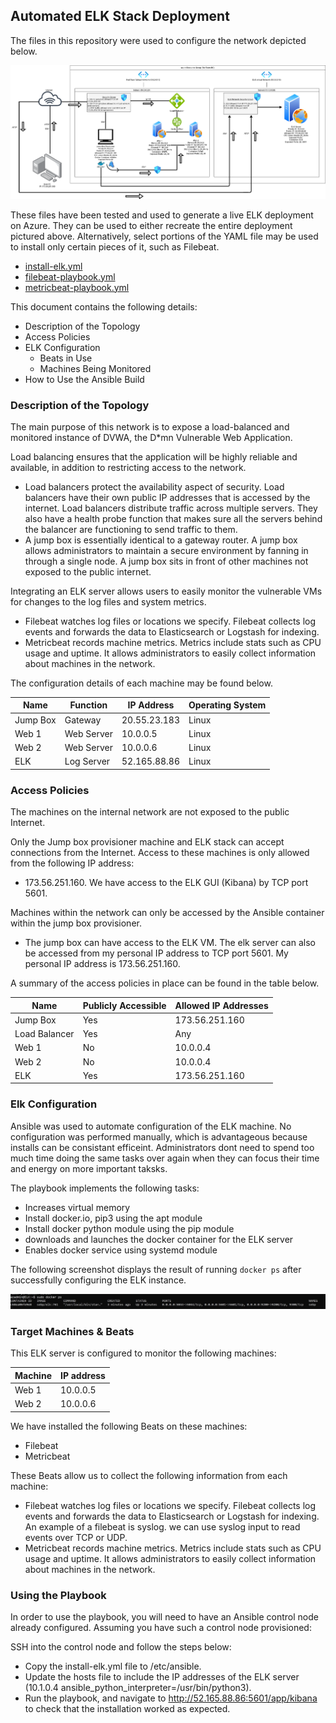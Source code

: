 ## Automated ELK Stack Deployment

The files in this repository were used to configure the network depicted below.

![Network Diagram](https://github.com/tonyzachariah/Cybersec08-23/blob/main/Diagrams/Network.png)

These files have been tested and used to generate a live ELK deployment on Azure. They can be used to either recreate the entire deployment pictured above. Alternatively, select portions of the YAML file may be used to install only certain pieces of it, such as Filebeat.

  - [install-elk.yml](https://github.com/tonyzachariah/Cybersec08-23/blob/main/Ansible/install-elk.yml.txt)
  - [filebeat-playbook.yml](https://github.com/tonyzachariah/Cybersec08-23/blob/main/Ansible/filebeat-playbook.yml.txt)
  - [metricbeat-playbook.yml](https://github.com/tonyzachariah/Cybersec08-23/blob/main/Ansible/metricbeat-playbook.yml.txt)

This document contains the following details:
- Description of the Topology
- Access Policies
- ELK Configuration
  - Beats in Use
  - Machines Being Monitored
- How to Use the Ansible Build


### Description of the Topology

The main purpose of this network is to expose a load-balanced and monitored instance of DVWA, the D*mn Vulnerable Web Application.

Load balancing ensures that the application will be highly reliable and available, in addition to restricting access to the network. 
- Load balancers protect the availability aspect of security. Load balancers have their own public IP addresses that is accessed by the internet. Load balancers distribute traffic across multiple servers. They also have a health probe function that makes sure all the servers behind the balancer are functioning to send traffic to them. 
- A jump box is essentially identical to a gateway router. A jump box allows administrators to maintain a secure environment by fanning in through a single node. A jump box sits in front of other machines not exposed to the public internet. 

Integrating an ELK server allows users to easily monitor the vulnerable VMs for changes to the log files and system metrics.
- Filebeat watches log files or locations we specify. Filebeat collects log events and forwards the data to Elasticsearch or Logstash for indexing. 
- Metricbeat records machine metrics. Metrics include stats such as CPU usage and uptime. It allows administrators to easily collect information about machines in the network. 

The configuration details of each machine may be found below.

|   Name   |  Function  |  IP Address  | Operating System |
|----------|------------|--------------|------------------|
| Jump Box | Gateway    | 20.55.23.183 | Linux            |
| Web 1    | Web Server | 10.0.0.5     | Linux            |
| Web 2    | Web Server | 10.0.0.6     | Linux            |
| ELK      | Log Server | 52.165.88.86 | Linux            |


### Access Policies

The machines on the internal network are not exposed to the public Internet. 

 Only the Jump box provisioner machine and ELK stack can accept connections from the Internet. Access to these machines is only allowed from the following IP address:
- 173.56.251.160. We have access to the ELK GUI (Kibana) by TCP port 5601. 

Machines within the network can only be accessed by the Ansible container within the jump box provisioner.
- The jump box can have access to the ELK VM. The elk server can also be accessed from my personal IP address to TCP port 5601. My personal IP address is 173.56.251.160.

A summary of the access policies in place can be found in the table below.

| Name          | Publicly Accessible | Allowed IP Addresses |
|---------------|---------------------|----------------------|
| Jump Box      | Yes                 | 173.56.251.160       |
| Load Balancer | Yes                 | Any                  |
| Web 1         | No                  | 10.0.0.4             |
| Web 2         | No                  | 10.0.0.4             |
| ELK           | Yes                 | 173.56.251.160       |

### Elk Configuration

Ansible was used to automate configuration of the ELK machine. No configuration was performed manually, which is advantageous because installs can be consistant efficeint. Administrators dont need to spend too much time doing the same tasks 
over again when they can focus their time and energy on more important taksks. 

The playbook implements the following tasks:
- Increases virtual memory
- Install docker.io, pip3 using the apt module
- Install docker python module using the pip module
- downloads and launches the docker container for the ELK server
- Enables docker service using systemd module

The following screenshot displays the result of running `docker ps` after successfully configuring the ELK instance.

![dockerps](https://github.com/tonyzachariah/Cybersec08-23/blob/main/Diagrams/docker_ps_output.png.jpg)

### Target Machines & Beats
This ELK server is configured to monitor the following machines:

 | Machine | IP address |
 |---------|------------|
 |  Web 1  |  10.0.0.5  |
 |  Web 2  |  10.0.0.6  |

We have installed the following Beats on these machines:
- Filebeat
- Metricbeat

These Beats allow us to collect the following information from each machine:
- Filebeat watches log files or locations we specify. Filebeat collects log events and forwards the data to Elasticsearch or Logstash for indexing. An example of a filebeat is syslog. we can use syslog input to read events over TCP or UDP.
- Metricbeat records machine metrics. Metrics include stats such as CPU usage and uptime. It allows administrators to easily collect information about machines in the network.

### Using the Playbook
In order to use the playbook, you will need to have an Ansible control node already configured. Assuming you have such a control node provisioned: 

SSH into the control node and follow the steps below:
- Copy the install-elk.yml file to /etc/ansible.
- Update the hosts file to include the IP addresses of the ELK server (10.1.0.4 ansible_python_interpreter=/usr/bin/python3).
- Run the playbook, and navigate to http://52.165.88.86:5601/app/kibana to check that the installation worked as expected.

